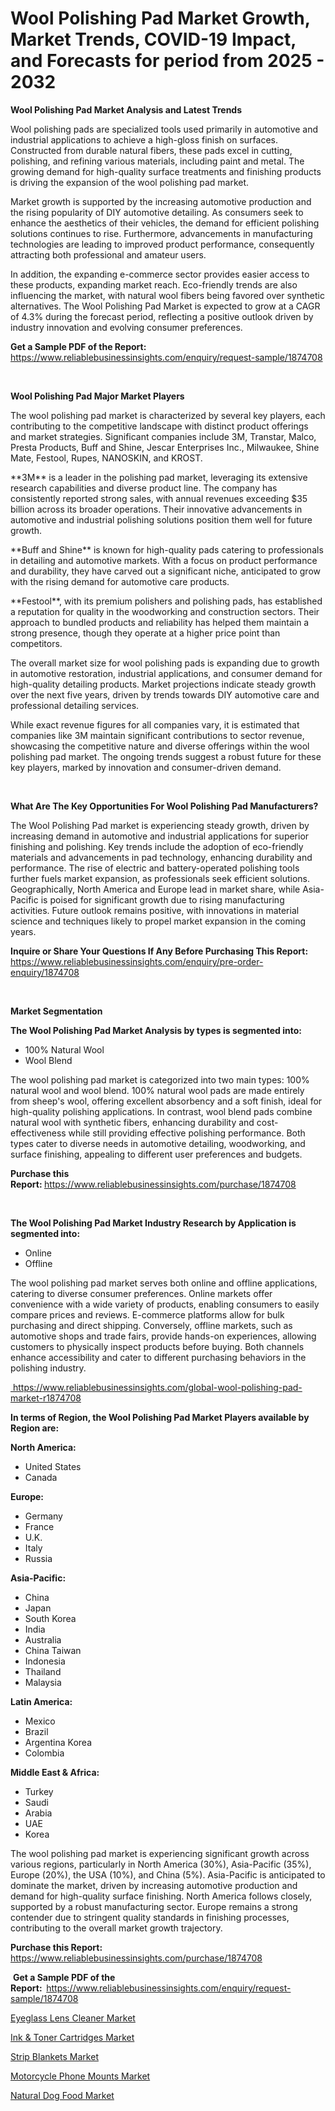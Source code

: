 <p><h1>Wool Polishing Pad Market Growth, Market Trends, COVID-19 Impact, and Forecasts for period from 2025 - 2032</h1></p><p><strong>Wool Polishing Pad Market Analysis and Latest Trends</strong></p>
<p><p>Wool polishing pads are specialized tools used primarily in automotive and industrial applications to achieve a high-gloss finish on surfaces. Constructed from durable natural fibers, these pads excel in cutting, polishing, and refining various materials, including paint and metal. The growing demand for high-quality surface treatments and finishing products is driving the expansion of the wool polishing pad market.</p><p>Market growth is supported by the increasing automotive production and the rising popularity of DIY automotive detailing. As consumers seek to enhance the aesthetics of their vehicles, the demand for efficient polishing solutions continues to rise. Furthermore, advancements in manufacturing technologies are leading to improved product performance, consequently attracting both professional and amateur users.</p><p>In addition, the expanding e-commerce sector provides easier access to these products, expanding market reach. Eco-friendly trends are also influencing the market, with natural wool fibers being favored over synthetic alternatives. The Wool Polishing Pad Market is expected to grow at a CAGR of 4.3% during the forecast period, reflecting a positive outlook driven by industry innovation and evolving consumer preferences.</p></p>
<p><strong>Get a Sample PDF of the Report:&nbsp;</strong> <a href="https://www.reliablebusinessinsights.com/enquiry/request-sample/1874708?utm_campaign=96&utm_medium=2&utm_source=Github&utm_content=ia&utm_term=07022025&utm_id=wool-polishing-pad">https://www.reliablebusinessinsights.com/enquiry/request-sample/1874708</a></p>
<p>&nbsp;</p>
<p><strong>Wool Polishing Pad Major Market Players</strong></p>
<p><p>The wool polishing pad market is characterized by several key players, each contributing to the competitive landscape with distinct product offerings and market strategies. Significant companies include 3M, Transtar, Malco, Presta Products, Buff and Shine, Jescar Enterprises Inc., Milwaukee, Shine Mate, Festool, Rupes, NANOSKIN, and KROST.</p><p>**3M** is a leader in the polishing pad market, leveraging its extensive research capabilities and diverse product line. The company has consistently reported strong sales, with annual revenues exceeding $35 billion across its broader operations. Their innovative advancements in automotive and industrial polishing solutions position them well for future growth.</p><p>**Buff and Shine** is known for high-quality pads catering to professionals in detailing and automotive markets. With a focus on product performance and durability, they have carved out a significant niche, anticipated to grow with the rising demand for automotive care products.</p><p>**Festool**, with its premium polishers and polishing pads, has established a reputation for quality in the woodworking and construction sectors. Their approach to bundled products and reliability has helped them maintain a strong presence, though they operate at a higher price point than competitors.</p><p>The overall market size for wool polishing pads is expanding due to growth in automotive restoration, industrial applications, and consumer demand for high-quality detailing products. Market projections indicate steady growth over the next five years, driven by trends towards DIY automotive care and professional detailing services.</p><p>While exact revenue figures for all companies vary, it is estimated that companies like 3M maintain significant contributions to sector revenue, showcasing the competitive nature and diverse offerings within the wool polishing pad market. The ongoing trends suggest a robust future for these key players, marked by innovation and consumer-driven demand.</p></p>
<p>&nbsp;</p>
<p><strong>What Are The Key Opportunities For Wool Polishing Pad Manufacturers?</strong></p>
<p><p>The Wool Polishing Pad market is experiencing steady growth, driven by increasing demand in automotive and industrial applications for superior finishing and polishing. Key trends include the adoption of eco-friendly materials and advancements in pad technology, enhancing durability and performance. The rise of electric and battery-operated polishing tools further fuels market expansion, as professionals seek efficient solutions. Geographically, North America and Europe lead in market share, while Asia-Pacific is poised for significant growth due to rising manufacturing activities. Future outlook remains positive, with innovations in material science and techniques likely to propel market expansion in the coming years.</p></p>
<p><strong>Inquire or Share Your Questions If Any Before Purchasing This Report:</strong> <a href="https://www.reliablebusinessinsights.com/enquiry/pre-order-enquiry/1874708?utm_campaign=96&utm_medium=2&utm_source=Github&utm_content=ia&utm_term=07022025&utm_id=wool-polishing-pad">https://www.reliablebusinessinsights.com/enquiry/pre-order-enquiry/1874708</a></p>
<p>&nbsp;</p>
<p><strong>Market Segmentation</strong></p>
<p><strong>The Wool Polishing Pad Market Analysis by types is segmented into:</strong></p>
<p><ul><li>100% Natural Wool</li><li>Wool Blend</li></ul></p>
<p><p>The wool polishing pad market is categorized into two main types: 100% natural wool and wool blend. 100% natural wool pads are made entirely from sheep's wool, offering excellent absorbency and a soft finish, ideal for high-quality polishing applications. In contrast, wool blend pads combine natural wool with synthetic fibers, enhancing durability and cost-effectiveness while still providing effective polishing performance. Both types cater to diverse needs in automotive detailing, woodworking, and surface finishing, appealing to different user preferences and budgets.</p></p>
<p><strong>Purchase this Report:&nbsp;</strong><a href="https://www.reliablebusinessinsights.com/purchase/1874708?utm_campaign=96&utm_medium=2&utm_source=Github&utm_content=ia&utm_term=07022025&utm_id=wool-polishing-pad">https://www.reliablebusinessinsights.com/purchase/1874708</a></p>
<p>&nbsp;</p>
<p><strong>The Wool Polishing Pad Market Industry Research by Application is segmented into:</strong></p>
<p><ul><li>Online</li><li>Offline</li></ul></p>
<p><p>The wool polishing pad market serves both online and offline applications, catering to diverse consumer preferences. Online markets offer convenience with a wide variety of products, enabling consumers to easily compare prices and reviews. E-commerce platforms allow for bulk purchasing and direct shipping. Conversely, offline markets, such as automotive shops and trade fairs, provide hands-on experiences, allowing customers to physically inspect products before buying. Both channels enhance accessibility and cater to different purchasing behaviors in the polishing industry.</p></p>
<p><a href="https://www.reliablebusinessinsights.com/global-wool-polishing-pad-market-r1874708?utm_campaign=96&utm_medium=2&utm_source=Github&utm_content=ia&utm_term=07022025&utm_id=wool-polishing-pad">&nbsp;https://www.reliablebusinessinsights.com/global-wool-polishing-pad-market-r1874708</a></p>
<p><strong>In terms of Region, the Wool Polishing Pad Market Players available by Region are:</strong></p>
<p>
    <p> <strong> North America: </strong>
        <ul>
            <li>United States</li>
            <li>Canada</li>
        </ul>
        </p> 
    <p> <strong> Europe: </strong>
        <ul>
            <li>Germany</li>
            <li>France</li>
            <li>U.K.</li>
            <li>Italy</li>
            <li>Russia</li>
        </ul>
        </p> 
    <p> <strong> Asia-Pacific: </strong>
        <ul>
            <li>China</li>
            <li>Japan</li>
            <li>South Korea</li>
            <li>India</li>
            <li>Australia</li>
            <li>China Taiwan</li>
            <li>Indonesia</li>
            <li>Thailand</li>
            <li>Malaysia</li>
        </ul>
        </p> 
    <p> <strong> Latin America: </strong>
        <ul>
            <li>Mexico</li>
            <li>Brazil</li>
            <li>Argentina Korea</li>
            <li>Colombia</li>
        </ul>
        </p> 
    <p> <strong> Middle East & Africa: </strong>
        <ul>
            <li>Turkey</li>
            <li>Saudi</li>
            <li>Arabia</li>
            <li>UAE</li>
            <li>Korea</li>
        </ul>
    </p>
    </p>
<p><p>The wool polishing pad market is experiencing significant growth across various regions, particularly in North America (30%), Asia-Pacific (35%), Europe (20%), the USA (10%), and China (5%). Asia-Pacific is anticipated to dominate the market, driven by increasing automotive production and demand for high-quality surface finishing. North America follows closely, supported by a robust manufacturing sector. Europe remains a strong contender due to stringent quality standards in finishing processes, contributing to the overall market growth trajectory.</p></p>
<p><strong>Purchase this Report: </strong><a href="https://www.reliablebusinessinsights.com/purchase/1874708?utm_campaign=96&utm_medium=2&utm_source=Github&utm_content=ia&utm_term=07022025&utm_id=wool-polishing-pad">https://www.reliablebusinessinsights.com/purchase/1874708</a></p>
<p>&nbsp;<strong>Get a Sample PDF of the Report:&nbsp;&nbsp;</strong><a href="https://www.reliablebusinessinsights.com/enquiry/request-sample/1874708?utm_campaign=96&utm_medium=2&utm_source=Github&utm_content=ia&utm_term=07022025&utm_id=wool-polishing-pad">https://www.reliablebusinessinsights.com/enquiry/request-sample/1874708</a></p>
<p><strong></strong></p>
<p><p><a href="https://github.com/blasiasmienk/Market-Research-Report-List-1/blob/main/eyeglass-lens-cleaner-market.md?utm_campaign=96&utm_medium=2&utm_source=Github&utm_content=ia&utm_term=07022025&utm_id=wool-polishing-pad">Eyeglass Lens Cleaner Market</a></p><p><a href="https://github.com/scaseiargas/Market-Research-Report-List-1/blob/main/ink-toner-cartridges-market.md?utm_campaign=96&utm_medium=2&utm_source=Github&utm_content=ia&utm_term=07022025&utm_id=wool-polishing-pad">Ink & Toner Cartridges Market</a></p><p><a href="https://github.com/swietanasso/Market-Research-Report-List-1/blob/main/strip-blankets-market.md?utm_campaign=96&utm_medium=2&utm_source=Github&utm_content=ia&utm_term=07022025&utm_id=wool-polishing-pad">Strip Blankets Market</a></p><p><a href="https://github.com/shadnfamoza/Market-Research-Report-List-1/blob/main/motorcycle-phone-mounts-market.md?utm_campaign=96&utm_medium=2&utm_source=Github&utm_content=ia&utm_term=07022025&utm_id=wool-polishing-pad">Motorcycle Phone Mounts Market</a></p><p><a href="https://github.com/micbotam/Market-Research-Report-List-1/blob/main/natural-dog-food-market.md?utm_campaign=96&utm_medium=2&utm_source=Github&utm_content=ia&utm_term=07022025&utm_id=wool-polishing-pad">Natural Dog Food Market</a></p></p>